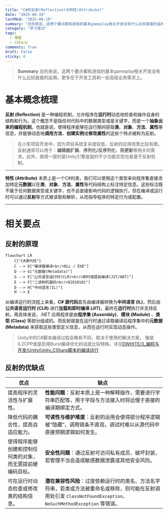 ```yaml
---
title: "C#的反射(Reflection)与特性(Attribute)"
date: "2025-08-10"
lastMod: "2025-08-10"
summary: "总的来说，这两个要点都和游戏的基本gameplay相关开发没有什么比较直接的运用。更多在于开发工具和一些高级业务需求上。"
category: "学习笔记"
tags:
  - 博客
  - CSharp
comments: True
draft: False
sticky: 0
---
```

> **Summary**
> 总的来说，这两个要点都和游戏的基本gameplay相关开发没有什么比较直接的运用。更多在于开发工具和一些高级业务需求上。

# 基本概念梳理

**反射 (Reflection)** 是一种编程机制，允许程序在**运行时**动态地检查和操作自身的结构和行为。这个概念不是指任何代码中的数据类型或是关键字，而是一个**抽象出来的编程机制**。也就是说，使得程序能够在运行期间获取**类**、**对象**、**方法**、**属性**等信息，并能够动态地**调用方法**、**创建实例**或**修改属性**的这些个特点被称为反射。

> 在小型项目开发中，因为项目系统复杂度较低，反射的应用场景比较有限。
> 反射通常可以用于：**编辑器扩展**、**序列化/反序列化**、**热更新**等相关的需求。此外，值得一提的是Unity引擎底层的不少功能实现也是基于反射机制。

---

**特性 (Attribute)** 本质上是一个C#的类，我们可以使用这个类型来向程序集直接添加特定**元数据**以在**类**、**对象**、**方法**、**属性**等代码结构上标注特定信息。这些标注既不属于任何数据类型或关键字，也不会直接影响代码的逻辑执行，但在编译或运行时可以通过**反射**等方式被读取和解析，从而指导程序的特定行为或配置。

---

# 相关要点

## 反射的原理

```mermaid
flowchart LR
    C["C#源代码"]
    C --> D["编译器编译<br/>DLL / EXE"]
    D --> G["元数据(Metadata)"]
    G --> E["公共语言运行时(CLR)<br/>即时或提前编译(JIT/AOT)"]
    E --> F["二进制机器码<br/>01010101"]
    D --> H["中间语言(IL)"]
	H --> E
```

从编译运行的流程上来看，**C# 源代码**首先由编译器转换为**中间语言 (IL)**，然后由**公共语言运行时 (CLR)** 进行**加载和即时编译 (JIT)**，最终在**运行时**执行并支持反射。再具体来说，.NET 应用程序是由**程序集 (Assembly)**、**模块 (Module)** 、**类型 (Class)** 等部分组成的。而反射就是在运行时通过读取编译后程序集中的**元数据 (Metadata)** 来获取这些类型定义信息，从而在运行时实现动态操作。

> Unity中的C#脚本编译过程会略有不同，取决于使用的解决方案。
> 像是IL2CPP或是启用Burst编译优化的话就比较特殊，详见[DWHITE/3\_编程与开发/Unity/Unity_CSharp脚本的编译运行](/posts/dwhite-3_编程与开发-unity-unity_csharp脚本的编译运行)

## 反射的优缺点

| **优点**                                                   | **缺点**                                                                                                                                                            |
| ---------------------------------------------------------- | ------------------------------------------------------------------------------------------------------------------------------------------------------------------- |
| 提高程序的灵活性与扩展性。                                 | **性能问题**：反射本质上是一种解释操作，需要进行字符串匹配等，用于字段与方法接入时将远慢于直接的编译期绑定方式。                                                    |
| 降低代码的耦合性，提高自适应能力。                         | **可读性与维护难度**：反射的运用会使得部分程序逻辑被“隐藏”，调用链条不直观，调试时难以从源代码中直接预期逻辑如何发生。                                              |
| 使得程序能够创建和控制任何类的对象，而无需提前硬编码目标。 | **安全性问题**：通过反射可访问私有成员、破坏封装，若管理不当会造成敏感数据泄露或其他安全风险。                                                                      |
| 可在运行时动态检查或修改类的结构信息。                     | **潜在兼容性风险**：过度依赖运行时的类名、方法名字符串，若类或方法被重命名或移除，则可能在反射调用处引发 `ClassNotFoundException`、`NoSuchMethodException` 等错误。 |